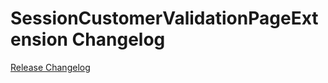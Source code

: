 # SessionCustomerValidationPageExtension Changelog

[Release Changelog](https://github.com/spryker-shop/session-customer-validation-page-extension/releases)

